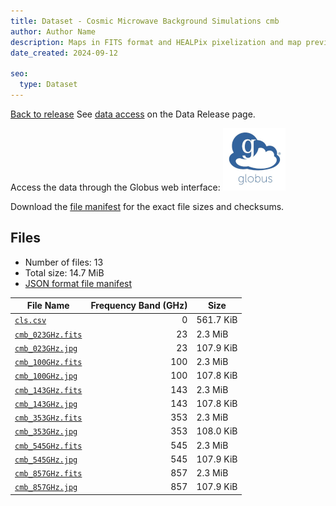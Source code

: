 ```yaml
---
title: Dataset - Cosmic Microwave Background Simulations cmb
author: Author Name
description: Maps in FITS format and HEALPix pixelization and map preview in jpg format for the cmb component
date_created: 2024-09-12

seo:
  type: Dataset
---
```


[Back to release](./index.html#datasets)
See [data access](./index.html#data-access) on the Data Release page.

Access the data through the Globus web interface: [![Download via Globus](images/globus-logo.png)](https://app.globus.org/file-manager?origin_id=89c4df52-17d0-44c8-b57f-4e029d2655ed&origin_path=%2F/datasets/%2Fcmb%2F)

Download the [file manifest](https://g-714806.c2d0f8.bd7c.data.globus.org//datasets//cmb/manifest.json) for the exact file sizes and checksums.

## Files

- Number of files: 13
- Total size: 14.7 MiB
- [JSON format file manifest](https://g-714806.c2d0f8.bd7c.data.globus.org//datasets//cmb/manifest.json)

|                                           File Name                                            | Frequency Band (GHz) |   Size    |
| ---------------------------------------------------------------------------------------------- | -------------------: | --------- |
| [`cls.csv`](https://g-714806.c2d0f8.bd7c.data.globus.org/datasets/cmb/cls.csv)                 |                    0 | 561.7 KiB |
| [`cmb_023GHz.fits`](https://g-714806.c2d0f8.bd7c.data.globus.org/datasets/cmb/cmb_023GHz.fits) |                   23 | 2.3 MiB   |
| [`cmb_023GHz.jpg`](https://g-714806.c2d0f8.bd7c.data.globus.org/datasets/cmb/cmb_023GHz.jpg)   |                   23 | 107.9 KiB |
| [`cmb_100GHz.fits`](https://g-714806.c2d0f8.bd7c.data.globus.org/datasets/cmb/cmb_100GHz.fits) |                  100 | 2.3 MiB   |
| [`cmb_100GHz.jpg`](https://g-714806.c2d0f8.bd7c.data.globus.org/datasets/cmb/cmb_100GHz.jpg)   |                  100 | 107.8 KiB |
| [`cmb_143GHz.fits`](https://g-714806.c2d0f8.bd7c.data.globus.org/datasets/cmb/cmb_143GHz.fits) |                  143 | 2.3 MiB   |
| [`cmb_143GHz.jpg`](https://g-714806.c2d0f8.bd7c.data.globus.org/datasets/cmb/cmb_143GHz.jpg)   |                  143 | 107.8 KiB |
| [`cmb_353GHz.fits`](https://g-714806.c2d0f8.bd7c.data.globus.org/datasets/cmb/cmb_353GHz.fits) |                  353 | 2.3 MiB   |
| [`cmb_353GHz.jpg`](https://g-714806.c2d0f8.bd7c.data.globus.org/datasets/cmb/cmb_353GHz.jpg)   |                  353 | 108.0 KiB |
| [`cmb_545GHz.fits`](https://g-714806.c2d0f8.bd7c.data.globus.org/datasets/cmb/cmb_545GHz.fits) |                  545 | 2.3 MiB   |
| [`cmb_545GHz.jpg`](https://g-714806.c2d0f8.bd7c.data.globus.org/datasets/cmb/cmb_545GHz.jpg)   |                  545 | 107.9 KiB |
| [`cmb_857GHz.fits`](https://g-714806.c2d0f8.bd7c.data.globus.org/datasets/cmb/cmb_857GHz.fits) |                  857 | 2.3 MiB   |
| [`cmb_857GHz.jpg`](https://g-714806.c2d0f8.bd7c.data.globus.org/datasets/cmb/cmb_857GHz.jpg)   |                  857 | 107.9 KiB |
